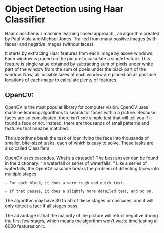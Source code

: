 # Object Detection using Haar Classifier

Haar classifier is a machine learning based approach , an algorithm created by Paul Viola and Michael Jones.
Trained from many positive images (with faces) and negative images (without faces).

It starts by extracting Haar features from each image by above windows. Each window is placed on the picture to calculate a single feature. This feature is single value obtained by subtracting sum of pixels under white part of the window from the sum of pixels under the black part of the window.
Now, all possible sizes of each window are placed on all possible locations of each image to calculate plenty of features.

OpenCV:
-------

OpenCV is the most popular library for computer vision.
OpenCV uses machine learning algorithms to search for faces within a picture. Because faces are so complicated, there isn’t one simple test that will tell you if it found a face or not. Instead, there are thousands of small patterns and features that must be matched.

The algorithms break the task of identifying the face into thousands of smaller, bite-sized tasks, each of which is easy to solve. These tasks are also called Classifiers.

OpenCV uses cascades. What’s a cascade? The best answer can be found in the dictionary: “ a waterfall or series of waterfalls. “ Like a series of waterfalls, the OpenCV cascade breaks the problem of detecting faces into multiple stages. 

	- For each block, it does a very rough and quick test.
	
	- If that passes, it does a slightly more detailed test, and so on.

The algorithm may have 30 to 50 of these stages or cascades, and it will only detect a face if all stages pass.

The advantage is that the majority of the picture will return negative during the first few stages, which means the algorithm won’t waste time testing all 6000 features on it. 
